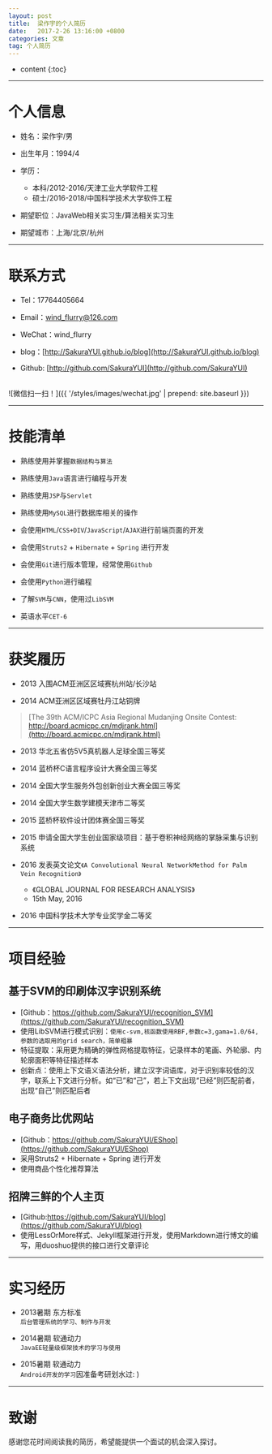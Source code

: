 ```yaml
---
layout: post
title:  梁作宇的个人简历
date:   2017-2-26 13:16:00 +0800
categories: 文章
tag: 个人简历
---
```


* content
{:toc}


---
# 个人信息

- 姓名：梁作宇/男
 
- 出生年月：1994/4 
 
- 学历：
	- 本科/2012-2016/天津工业大学软件工程
	- 硕士/2016-2018/中国科学技术大学软件工程
 
- 期望职位：JavaWeb相关实习生/算法相关实习生
 
- 期望城市：上海/北京/杭州

---
# 联系方式

- Tel：17764405664 

- Email：wind_flurry@126.com 

- WeChat：wind_flurry 

- blog：[http://SakuraYUI.github.io/blog](http://SakuraYUI.github.io/blog)

- Github: [http://github.com/SakuraYUI](http://github.com/SakuraYUI)

<br>
![微信扫一扫！]({{ '/styles/images/wechat.jpg' | prepend: site.baseurl }})


---
# 技能清单

- 熟练使用并掌握`数据结构与算法`

- 熟练使用`Java`语言进行编程与开发

- 熟练使用`JSP`与`Servlet`

- 熟练使用`MySQL`进行数据库相关的操作

- 会使用`HTML`/`CSS+DIV`/`JavaScript`/`AJAX`进行前端页面的开发

- 会使用`Struts2` + `Hibernate` + `Spring` 进行开发

- 会使用`Git`进行版本管理，经常使用`Github`

- 会使用`Python`进行编程

- 了解`SVM`与`CNN`，使用过`LibSVM`

- 英语水平`CET-6`

---
# 获奖履历

- 2013 入围ACM亚洲区区域赛杭州站/长沙站

- 2014 ACM亚洲区区域赛牡丹江站铜牌
> [The 39th ACM/ICPC Asia Regional Mudanjing Onsite Contest:<br>http://board.acmicpc.cn/mdjrank.html](http://board.acmicpc.cn/mdjrank.html)

- 2013 华北五省仿5V5真机器人足球全国三等奖

- 2014 蓝桥杯C语言程序设计大赛全国三等奖

- 2014 全国大学生服务外包创新创业大赛全国三等奖

- 2014 全国大学生数学建模天津市二等奖

- 2015 蓝桥杯软件设计团体赛全国三等奖

- 2015 申请全国大学生创业国家级项目：基于卷积神经网络的掌脉采集与识别系统

- 2016 发表英文论文`《A Convolutional Neural NetworkMethod for Palm Vein Recognition》`
	- 《GLOBAL JOURNAL FOR RESEARCH ANALYSIS》
	- 15th May, 2016

- 2016 中国科学技术大学专业奖学金二等奖

---
# 项目经验
## 基于SVM的印刷体汉字识别系统
- [Github：https://github.com/SakuraYUI/recognition_SVM](https://github.com/SakuraYUI/recognition_SVM)
- 使用LibSVM进行模式识别：```使用c-svm,核函数使用RBF,参数c=3,gama=1.0/64,参数的选取用的grid search，简单粗暴```
- 特征提取：采用更为精确的弹性网格提取特征，记录样本的笔画、外轮廓、内轮廓面积等特征描述样本
- 创新点：使用上下文语义语法分析，建立汉字词语库，对于识别率较低的汉字，联系上下文进行分析。如“已”和“己”，若上下文出现“已经”则匹配前者，出现“自己”则匹配后者

## 电子商务比优网站
- [Github：https://github.com/SakuraYUI/EShop](https://github.com/SakuraYUI/EShop)
- 采用Struts2 + Hibernate + Spring 进行开发
- 使用商品个性化推荐算法

## 招牌三鲜的个人主页
- [Github:https://github.com/SakuraYUI/blog](https://github.com/SakuraYUI/blog)
- 使用LessOrMore样式、Jekyll框架进行开发，使用Markdown进行博文的编写，用duoshuo提供的接口进行文章评论

---
# 实习经历
- 2013暑期 东方标准<br>
`后台管理系统的学习、制作与开发`

- 2014暑期 软通动力<br>
`JavaEE轻量级框架技术的学习与使用`

- 2015暑期 软通动力<br>
`Android开发的学习`因准备考研划水过: )

---
# 致谢
感谢您花时间阅读我的简历，希望能提供一个面试的机会深入探讨。
